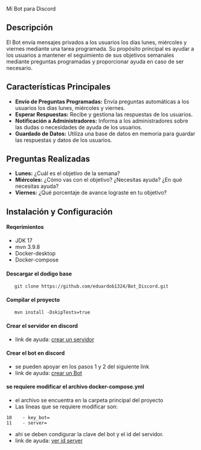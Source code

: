  Mi Bot para Discord

## Descripción
El Bot envía mensajes privados a los usuarios los días lunes, miércoles y viernes mediante una tarea programada. Su propósito principal es ayudar a los usuarios a mantener el seguimiento de sus objetivos semanales mediante preguntas programadas y proporcionar ayuda en caso de ser necesario.

## Características Principales
- **Envío de Preguntas Programadas:**  Envía preguntas automáticas a los usuarios los días lunes, miércoles y viernes.
- **Esperar Respuestas:** Recibe y gestiona las respuestas de los usuarios.
- **Notificación a Administradores:** Informa a los administradores sobre las dudas o necesidades de ayuda de los usuarios.
- **Guardado de Datos:** Utiliza una base de datos en memoria para guardar las respuestas y datos de los usuarios.


## Preguntas Realizadas
- **Lunes:** ¿Cuál es el objetivo de la semana?
- **Miércoles:** ¿Cómo vas con el objetivo? ¿Necesitas ayuda? ¿En qué necesitas ayuda?
- **Viernes:** ¿Qué porcentaje de avance lograste en tu objetivo?

## Instalación y Configuración
#### Reqerimientos
- JDK 17
- mvn 3.9.8
- Docker-desktop
- Docker-compose

#### Descargar el dodigo base

``` shell
   git clone https://github.com/eduardob1324/Bot_Discord.git
```

#### Compilar el proyecto

``` shell
   mvn install -DskipTests=true 
```

#### Crear el servidor en discord
- link de ayuda:  [crear un servidor](https://support.discord.com/hc/es/articles/204849977--C%C3%B3mo-creo-un-servidor)

#### Crear el bot en discord
- se pueden apoyar en los pasos 1 y 2 del siguiente link
- link de ayuda:  [crear un Bot](https://www.hostinger.mx/tutoriales/como-alojar-un-bot-de-discord)

#### se requiere modificar el archivo docker-compose.yml
- el archivo se encuentra en la carpeta principal del proyecto
- Las lineas que se requiere modificar son:
 ```
 10    - key_bot=
 11    - server=
 ```
- ahi se deben condigurar la clave del bot y el id del servidor.
- link de ayuda: [ver id server](https://support.discord.com/hc/es/articles/206346498--D%C3%B3nde-puedo-encontrar-mi-ID-de-usuario-servidor-mensaje)

  






















